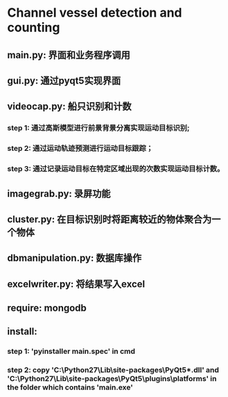 # Channel vessel detection and counting

## main.py: 界面和业务程序调用
## gui.py: 通过pyqt5实现界面
## videocap.py: 船只识别和计数
### step 1: 通过高斯模型进行前景背景分离实现运动目标识别;
### step 2: 通过运动轨迹预测进行运动目标跟踪；
### step 3: 通过记录运动目标在特定区域出现的次数实现运动目标计数。
## imagegrab.py: 录屏功能
## cluster.py: 在目标识别时将距离较近的物体聚合为一个物体
## dbmanipulation.py: 数据库操作
## excelwriter.py: 将结果写入excel

## require: mongodb

## install: 
### step 1: 'pyinstaller main.spec' in cmd 
### step 2: copy 'C:\Python27\Lib\site-packages\PyQt5\*.dll' and 'C:\Python27\Lib\site-packages\PyQt5\plugins\platforms' in the folder which contains 'main.exe'